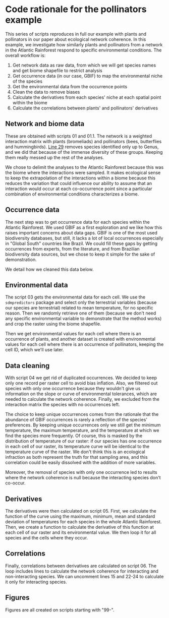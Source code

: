 # Code rationale for the pollinators example

This series of scripts reproduces in full our example with plants and pollinators in our paper about ecological network coherence. In this example, we investigate how similarly plants and pollinators from a network in the Atlantic Rainforest respond to specific environmental conditions. The overall workflow is:

1. Get network data as raw data, from which we will get species names and get biome shapefile to restrict analysis
2. Get occurrence data (in our case, GBIF) to map the environmental niche of the species
3. Get the environmental data from the occurrence points
4. Clean the data to remove biases
5. Calculate the derivatives from each species' niche at each spatial point within the biome
6. Calculate the correlations between plants' and pollinators' derivatives

## Network and biome data

These are obtained with scripts 01 and 01.1. The network is a weighted interaction matrix with plants (bromeliads) and pollinators (bees, butterflies and hummingbirds). [Line 29](https://github.com/Alex-Fuster/network_coherence/blob/0d7fa6f4f10db8d9680dab9a27b4ebf050971e14/a_code/example_bees/01-get_interaction_data.R#L29) removes species identified only up to Genus, and we did that because of the immense diversity of these groups. Keeping them really messed up the rest of the analyses.

We chose to delimit the analyses to the Atlantic Rainforest because this was the biome where the interactions were sampled. It makes ecological sense to keep the extrapolation of the interactions within a biome because this reduces the variation that could influence our ability to assume that an interaction would occur at each co-occurrence point since a particular combination of environmental conditions characterizes a biome.

## Occurrence data

The next step was to get occurrence data for each species within the Atlantic Rainforest. We used GBIF as a first exploration and we like how this raises important concerns about data gaps. GBIF is one of the most used biodiversity databases, but still, it lacks a lot of local occurrences especially in "Global South" countries like Brazil. We could fill these gaps by getting occurrences from experts, from the literature, and from Brazilian biodiversity data sources, but we chose to keep it simple for the sake of demonstration.

We detail how we cleaned this data below.

## Environmental data

The script 03 gets the environmental data for each cell. We use the `sdmpredictors` package and select only the terrestrial variables (because our species are terrestrial) related to mean temperature, for no specific reason. Then we randomly retrieve one of them (because we don't need any specific environmental variable to demonstrate that the method works) and crop the raster using the biome shapefile.

Then we get environmental values for each cell where there is an occurrence of plants, and another dataset is created with environmental values for each cell where there is an occurrence of pollinators, keeping the cell ID, which we'll use later.

## Data cleaning

With script 04 we get rid of duplicated occurrences. We decided to keep only one record per raster cell to avoid bias inflation. Also, we filtered out species with only one occurrence because they wouldn't give us information on the slope or curve of environmental tolerances, which are needed to calculate the network coherence. Finally, we excluded from the interaction matrix the species with no occurrences left.

The choice to keep unique occurrences comes from the rationale that the abundance of GBIF occurrences is rarely a reflection of the species' preferences. By keeping unique occurrences only we still get the minimum temperature, the maximum temperature, and the temperature at which we find the species more frequently. Of course, this is masked by the distribution of temperature of our raster: if our species has one occurrence in each cell of our raster, its temperature curve will be identical to the temperature curve of the raster. We don't think this is an ecological infraction as both represent the truth for that sampling area, and this correlation could be easily dissolved with the addition of more variables.

Moreover, the removal of species with only one occurrence led to results where the network coherence is null because the interacting species don't co-occur.

## Derivatives

The derivatives were then calculated on script 05. First, we calculate the function of the curve using the maximum, minimum, mean and standard deviation of temperatures for each species in the whole Atlantic Rainforest. Then, we create a function to calculate the derivative of this function at each cell of our raster and its environmental value. We then loop it for all species and the cells where they occur.

## Correlations

Finally, correlations between derivatives are calculated on script 06. The loop includes lines to calculate the network coherence for interacting and non-interacting species. We can uncomment lines 15 and 22-24 to calculate it only for interacting species.

## Figures

Figures are all created on scripts starting with "99-".

